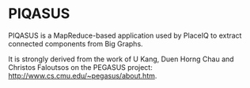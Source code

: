 PIQASUS
=======

PIQASUS is a MapReduce-based application used by PlaceIQ to extract connected components from Big Graphs.

It is strongly derived from the work of U Kang, Duen Horng Chau and Christos Faloutsos on the PEGASUS project: http://www.cs.cmu.edu/~pegasus/about.htm.

